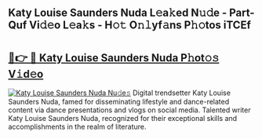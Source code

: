 ## Katy Louise Saunders Nuda L𝚎a𝚔ed N𝚞𝚍e - Part-Quf Vi𝚍𝚎o L𝚎a𝚔s - H𝚘𝚝 O𝚗𝚕yf𝚊ns P𝚑𝚘tos iTCEf

# <h2><a href="http://kf8cupi.oniu.top/?m=Katy+Louise+Saunders+Nuda">🔗👉 🔴 Katy Louise Saunders Nuda P𝚑ot𝚘𝚜 V𝚒d𝚎o</a></h2>

[![Katy Louise Saunders Nuda Nu𝚍e𝚜](https://i.imgur.com/0qMVB7G.gif)](http://kf8cupi.oniu.top/?m=Katy+Louise+Saunders+Nuda)
Digital trendsetter Katy Louise Saunders Nuda, famed for disseminating lifestyle and dance-related content via dance presentations and vlogs on social media. Talented writer Katy Louise Saunders Nuda, recognized for their exceptional skills and accomplishments in the realm of literature.  
